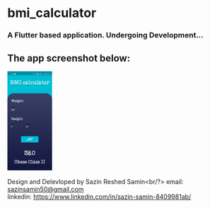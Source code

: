 # bmi_calculator

### A Flutter based application. Undergoing Development...

## The app screenshot below:

<img src="https://github.com/SazinSamin/bmi_calculator/blob/master/BMI_calculator_screenshot.jpg" width="20%">

Design and Delevloped by Sazin Reshed Samin<br/?>
email: sazinsamin50@gmail.com<br/>
linkedin: https://www.linkedin.com/in/sazin-samin-8409981ab/
